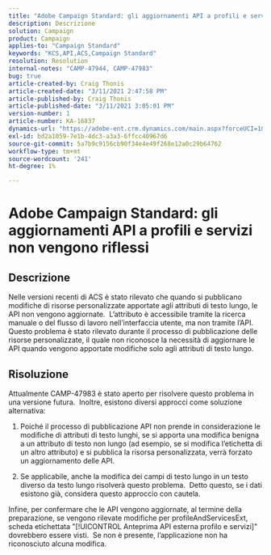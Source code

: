 ```yaml
---
title: "Adobe Campaign Standard: gli aggiornamenti API a profili e servizi non vengono riflessi"
description: Descrizione
solution: Campaign
product: Campaign
applies-to: "Campaign Standard"
keywords: "KCS,API,ACS,Campaign Standard"
resolution: Resolution
internal-notes: "CAMP-47944, CAMP-47983"
bug: true
article-created-by: Craig Thonis
article-created-date: "3/11/2021 2:47:58 PM"
article-published-by: Craig Thonis
article-published-date: "3/11/2021 3:05:01 PM"
version-number: 1
article-number: KA-16837
dynamics-url: "https://adobe-ent.crm.dynamics.com/main.aspx?forceUCI=1&pagetype=entityrecord&etn=knowledgearticle&id=9e584fc3-7882-eb11-a812-000d3a3b2c6b"
exl-id: bd2a1059-7e1b-4dc3-a3a3-6ffcc40967d6
source-git-commit: 5a7b9c9156cb90f34e4e49f268e12a0c29b64762
workflow-type: tm+mt
source-wordcount: '241'
ht-degree: 1%

---
```


# Adobe Campaign Standard: gli aggiornamenti API a profili e servizi non vengono riflessi

## Descrizione


Nelle versioni recenti di ACS è stato rilevato che quando si pubblicano modifiche di risorse personalizzate apportate agli attributi di testo lungo, le API non vengono aggiornate.  L’attributo è accessibile tramite la ricerca manuale o del flusso di lavoro nell’interfaccia utente, ma non tramite l’API.  Questo problema è stato rilevato durante il processo di pubblicazione delle risorse personalizzate, il quale non riconosce la necessità di aggiornare le API quando vengono apportate modifiche solo agli attributi di testo lungo.


## Risoluzione


Attualmente CAMP-47983 è stato aperto per risolvere questo problema in una versione futura.  Inoltre, esistono diversi approcci come soluzione alternativa:

1) Poiché il processo di pubblicazione API non prende in considerazione le modifiche di attributi di testo lunghi, se si apporta una modifica benigna a un attributo di testo non lungo (ad esempio, se si modifica l’etichetta di un altro attributo) e si pubblica la risorsa personalizzata, verrà forzato un aggiornamento delle API.

2) Se applicabile, anche la modifica dei campi di testo lungo in un testo diverso da testo lungo risolverà questo problema.  Detto questo, se i dati esistono già, considera questo approccio con cautela.



Infine, per confermare che le API vengono aggiornate, al termine della preparazione, se vengono rilevate modifiche per profileAndServicesExt, scheda etichettata &quot;[!UICONTROL Anteprima API esterna profilo e servizi]&quot; dovrebbero essere visti.  Se non è presente, l’applicazione non ha riconosciuto alcuna modifica.
